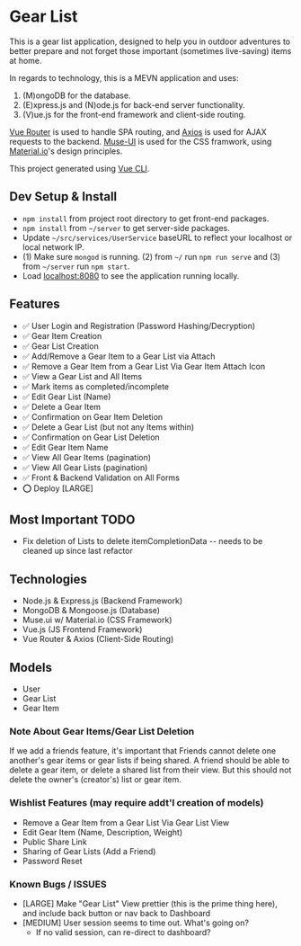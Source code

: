 # Gear List

This is a gear list application, designed to help you in outdoor adventures to better prepare and not forget those important (sometimes live-saving) items at home.

In regards to technology, this is a MEVN application and uses:

1. (M)ongoDB for the database.
2. (E)xpress.js and (N)ode.js for back-end server functionality.
3. (V)ue.js for the front-end framework and client-side routing.

[Vue Router](https://github.com/vuejs/vue-router) is used to handle SPA routing, and [Axios](https://github.com/axios/axios) is used for AJAX requests to the backend. [Muse-UI](https://muse-ui.org/#/en-US) is used for the CSS framwork, using [Material.io](https://material.io/)'s design principles.

This project generated using [Vue CLI](https://github.com/vuejs/vue-cli).

## Dev Setup & Install

- `npm install` from project root directory to get front-end packages.
- `npm install` from `~/server` to get server-side packages.
- Update `~/src/services/UserService` baseURL to reflect your localhost or local network IP.
- (1) Make sure `mongod` is running. (2) from `~/` run `npm run serve` and (3) from `~/server` run `npm start`.
- Load [localhost:8080](https://localhost:8080) to see the application running locally.

## Features

- ✅ User Login and Registration (Password Hashing/Decryption)
- ✅ Gear Item Creation
- ✅ Gear List Creation
- ✅ Add/Remove a Gear Item to a Gear List via Attach
- ✅ Remove a Gear Item from a Gear List Via Gear Item Attach Icon
- ✅ View a Gear List and All Items
- ✅ Mark items as completed/incomplete
- ✅ Edit Gear List (Name)
- ✅ Delete a Gear Item
- ✅ Confirmation on Gear Item Deletion
- ✅ Delete a Gear List (but not any Items within)
- ✅ Confirmation on Gear List Deletion
- ✅ Edit Gear Item Name
- ✅ View All Gear Items (pagination)
- ✅ View All Gear Lists (pagination)
- ✅ Front & Backend Validation on All Forms
- ⭕️ Deploy [LARGE]

## Most Important TODO

- Fix deletion of Lists to delete itemCompletionData -- needs to be cleaned up since last refactor

## Technologies

- Node.js & Express.js (Backend Framework)
- MongoDB & Mongoose.js (Database)
- Muse.ui w/ Material.io (CSS Framework)
- Vue.js (JS Frontend Framework)
- Vue Router & Axios (Client-Side Routing)

## Models

- User
- Gear List
- Gear Item

### Note About Gear Items/Gear List Deletion

If we add a friends feature, it's important that Friends cannot delete one another's gear items or gear lists if being shared. A friend should be able to delete a gear item, or delete a shared list from their view. But this should not delete the owner's (creator's) list or gear item.

### Wishlist Features (may require addt'l creation of models)

- Remove a Gear Item from a Gear List Via Gear List View
- Edit Gear Item (Name, Description, Weight)
- Public Share Link
- Sharing of Gear Lists (Add a Friend)
- Password Reset

### Known Bugs / ISSUES

- [LARGE] Make "Gear List" View prettier (this is the prime thing here), and include back button or nav back to Dashboard
- [MEDIUM] User session seems to time out. What's going on?
  - If no valid session, can re-direct to dashboard?
